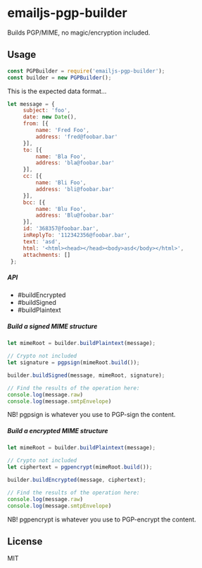 # emailjs-pgp-builder

Builds PGP/MIME, no magic/encryption included.

## Usage

```javascript
const PGPBuilder = require('emailjs-pgp-builder');
const builder = new PGPBuilder();
```

This is the expected data format...

```javascript
let message = {
     subject: 'foo',
     date: new Date(),
     from: [{
         name: 'Fred Foo',
         address: 'fred@foobar.bar'
     }],
     to: [{
         name: 'Bla Foo',
         address: 'bla@foobar.bar'
     }],
     cc: [{
         name: 'Bli Foo',
         address: 'bli@foobar.bar'
     }],
     bcc: [{
         name: 'Blu Foo',
         address: 'Blu@foobar.bar'
     }],
     id: '368357@foobar.bar',
     inReplyTo: '112342356@foobar.bar',
     text: 'asd',
     html: '<html><head></head><body>asd</body></html>',
     attachments: []
 };
```

##### API

* #buildEncrypted
* #buildSigned
* #buildPlaintext

##### Build a signed MIME structure

```javascript
let mimeRoot = builder.buildPlaintext(message);

// Crypto not included
let signature = pgpsign(mimeRoot.build());

builder.buildSigned(message, mimeRoot, signature);

// Find the results of the operation here:
console.log(message.raw)
console.log(message.smtpEnvelope)
```

NB! pgpsign is whatever you use to PGP-sign the content.

##### Build a encrypted MIME structure

```javascript
let mimeRoot = builder.buildPlaintext(message);

// Crypto not included
let ciphertext = pgpencrypt(mimeRoot.build());

builder.buildEncrypted(message, ciphertext);

// Find the results of the operation here:
console.log(message.raw)
console.log(message.smtpEnvelope)
```

NB! pgpencrypt is whatever you use to PGP-encrypt the content.


## License

MIT

